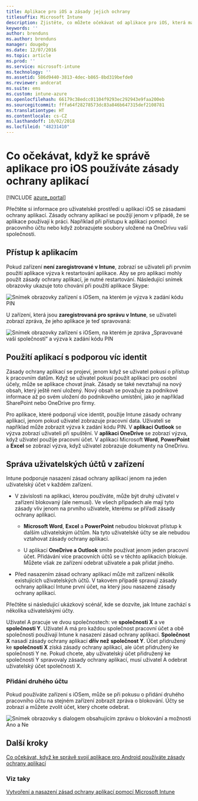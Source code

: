 ```yaml
---
title: Aplikace pro iOS a zásady jejich ochrany
titlesuffix: Microsoft Intune
description: Zjistěte, co můžete očekávat od aplikace pro iOS, která má zásady ochrany.
keywords: ''
author: brenduns
ms.author: brenduns
manager: dougeby
ms.date: 12/07/2016
ms.topic: article
ms.prod: ''
ms.service: microsoft-intune
ms.technology: ''
ms.assetid: 586d9440-3813-4dec-b865-8bd319befde0
ms.reviewer: andcerat
ms.suite: ems
ms.custom: intune-azure
ms.openlocfilehash: 66179c38edcc01104f9293ec292943e9faa200eb
ms.sourcegitcommit: fffa64f28278573dc83a846b647315def2108781
ms.translationtype: HT
ms.contentlocale: cs-CZ
ms.lasthandoff: 10/02/2018
ms.locfileid: "48231410"
---
```

# <a name="what-to-expect-when-your-ios-app-is-managed-by-app-protection-policies"></a>Co očekávat, když ke správě aplikace pro iOS používáte zásady ochrany aplikací

[!INCLUDE [azure_portal](./includes/azure_portal.md)]

Přečtěte si informace pro uživatelské prostředí u aplikací iOS se zásadami ochrany aplikací. Zásady ochrany aplikací se použijí jenom v případě, že se aplikace používají k práci. Například při přístupu k aplikaci pomocí pracovního účtu nebo když zobrazujete soubory uložené na OneDrivu vaší společnosti.
##  <a name="accessing-apps"></a>Přístup k aplikacím

Pokud zařízení **není zaregistrované v Intune**, zobrazí se uživateli při prvním použití aplikace výzva k restartování aplikace.  Aby se pro aplikaci mohly použít zásady ochrany aplikací, je nutné restartování. Následující snímek obrazovky ukazuje toto chování při použití aplikace Skype:


![Snímek obrazovky zařízení s iOSem, na kterém je výzva k zadání kódu PIN](./media/ios-pin-prompt.png)

U zařízení, která jsou **zaregistrovaná pro správu v Intune**, se uživateli zobrazí zpráva, že jeho aplikace je teď spravovaná:

![Snímek obrazovky zařízení s iOSem, na kterém je zpráva „Spravované vaší společností“ a výzva k zadání kódu PIN](./media/ios-managed-devices-pin-prompt.png)

##  <a name="using-apps-with-multi-identity-support"></a>Použití aplikací s podporou víc identit

Zásady ochrany aplikací se projeví, jenom když se uživatel pokusí o přístup k pracovním datům. Když se uživatel pokusí použít aplikaci pro osobní účely, může se aplikace chovat jinak. Zásady se také nevztahují na nový obsah, který ještě není uložený. Nový obsah se považuje za podnikové informace až po svém uložení do podnikového umístění, jako je například SharePoint nebo OneDrive pro firmy.

Pro aplikace, které podporují více identit, použije Intune zásady ochrany aplikací, jenom pokud uživatel zobrazuje pracovní data.  Uživateli se například může zobrazit výzva k zadání kódu PIN.  V **aplikaci Outlook** se výzva zobrazí uživateli při spuštění. V **aplikaci OneDrive** se zobrazí výzva, když uživatel použije pracovní účet.  V aplikaci Microsoft **Word**, **PowerPoint** a **Excel** se zobrazí výzva, když uživatel zobrazuje dokumenty na OneDrivu.
##  <a name="managing-user-accounts-on-the-device"></a>Správa uživatelských účtů v zařízení

Intune podporuje nasazení zásad ochrany aplikací jenom na jeden uživatelský účet v každém zařízení.

* V závislosti na aplikaci, kterou používáte, může být druhý uživatel v zařízení blokovaný (ale nemusí). Ve všech případech ale mají tyto zásady vliv jenom na prvního uživatele, kterému se přiřadí zásady ochrany aplikací.
  * **Microsoft Word**, **Excel** a **PowerPoint** nebudou blokovat přístup k dalším uživatelským účtům. Na tyto uživatelské účty se ale nebudou vztahovat zásady ochrany aplikací.

  * U aplikací **OneDrive a Outlook** smíte používat jenom jeden pracovní účet.  Přidávání více pracovních účtů se v těchto aplikacích blokuje.  Můžete však ze zařízení odebrat uživatele a pak přidat jiného.

* Před nasazením zásad ochrany aplikací může mít zařízení několik existujících uživatelských účtů. V takovém případě spravují zásady ochrany aplikací Intune první účet, na který jsou nasazené zásady ochrany aplikací.


Přečtěte si následující ukázkový scénář, kde se dozvíte, jak Intune zachází s několika uživatelskými účty.

Uživatel A pracuje ve dvou společnostech: ve **společnosti X** a ve **společnosti Y**. Uživatel A má pro každou společnost pracovní účet a obě společnosti používají Intune k nasazení zásad ochrany aplikací. **Společnost X** nasadí zásady ochrany aplikací **dřív než** **společnost Y**. Účet přidružený ke **společnosti X** získá zásady ochrany aplikací, ale účet přidružený ke společnosti Y ne. Pokud chcete, aby uživatelský účet přidružený ke společnosti Y spravovaly zásady ochrany aplikací, musí uživatel A odebrat uživatelský účet společnosti X.
### <a name="adding-a-second-account"></a>Přidání druhého účtu

Pokud používáte zařízení s iOSem, může se při pokusu o přidání druhého pracovního účtu na stejném zařízení zobrazit zpráva o blokování.  Účty se zobrazí a můžete zvolit účet, který chcete odebrat.

![Snímek obrazovky s dialogem obsahujícím zprávu o blokování a možnosti Ano a Ne](./media/ios-switch-user.PNG)

## <a name="next-steps"></a>Další kroky
[Co očekávat, když ke správě svojí aplikace pro Android používáte zásady ochrany aplikací](app-protection-enabled-apps-android.md)
### <a name="see-also"></a>Viz taky
[Vytvoření a nasazení zásad ochrany aplikací pomocí Microsoft Intune](app-protection-policies.md)
